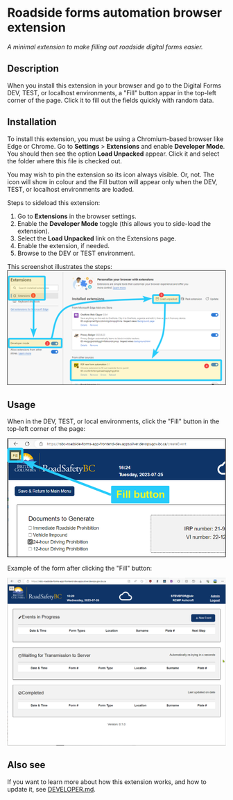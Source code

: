 # Roadside forms automation browser extension
*A minimal extension to make filling out roadside digital forms easier.*

## Description
When you install this extension in your browser and go to the Digital Forms DEV, TEST, or localhost environments, a "Fill" button appar in the top-left corner of the page. Click it to fill out the fields quickly with random data.

## Installation
To install this extension, you must be using a Chromium-based browser like Edge or Chrome. Go to **Settings** > **Extensions** and enable **Developer Mode**. You should then see the option **Load Unpacked** appear. Click it and select the folder where this file is checked out. 

You may wish to pin the extension so its icon always visible. Or, not. The icon will show in colour and the Fill button will appear only when the DEV, TEST, or localhost environments are loaded.

Steps to sideload this extension:
 1. Go to **Extensions** in the browser settings.
 2. Enable the **Developer Mode** toggle (this allows you to side-load the extension).
 3. Select the **Load Unpacked** link on the Extensions page.
 4. Enable the extension, if needed.
 5. Browse to the DEV or TEST environment.

This screenshot illustrates the steps:
![Steps to install this extension](images/installation.png)

## Usage

When in the DEV, TEST, or local environments, click the "Fill" button in the top-left corner of the page:

![This is what the button looks like](images/usage.png)

Example of the form after clicking the "Fill" button:

<img src="images/example.gif">


## Also see

If you want to learn more about how this extension works, and how to update it, see [DEVELOPER.md](DEVELOPER.md).